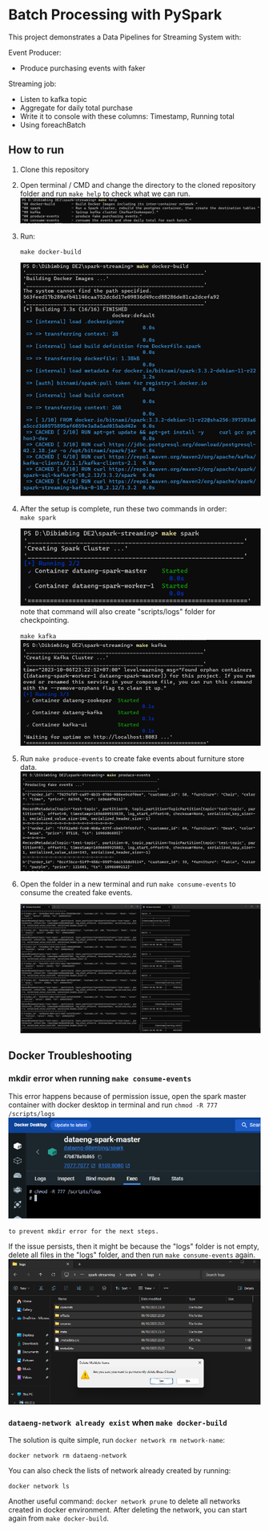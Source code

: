 # Batch Processing with PySpark

This project demonstrates a Data Pipelines for Streaming System with:

Event Producer:
- Produce purchasing events with faker

Streaming job:
- Listen to kafka topic
- Aggregate for daily total purchase
- Write it to console with these columns: Timestamp, Running total
- Using foreachBatch


## How to run
1. Clone this repository
2. Open terminal / CMD and change the directory to the cloned repository folder and run `make help` to check what we can run.
    ![Make help](img/make-help.png)
3. Run:
    ```console
    make docker-build
    ```

    ![Make Docker Build](img/make-docker-build.png)
4. After the setup is complete, run these two commands in order:     
    `make spark`

    ![Make Spark](img/make-spark.png)
     note that command will also create "scripts/logs" folder for checkpointing.

    `make kafka`
    ![Make kafka](img/make-kafka.png)

5. Run `make produce-events` to create fake events about furniture store data.
    ![make produce](img/make-produce-events.png)

6. Open the folder in a new terminal and run `make consume-events` to consume the created fake events.

    ![make produce](img/make-consume-events.png)
 


## Docker Troubleshooting
### mkdir error when running `make consume-events`
This error happens because of permission issue, open the spark master container with docker desktop in terminal and run `chmod -R 777 /scripts/logs`
    ![chmod](img/chmod-logs.png)
    
    to prevent mkdir error for the next steps.

If the issue persists, then it might be because the "logs" folder is not empty, delete all files in the "logs" folder, and then run `make consume-events` again.
    ![delete](img/delete-checkpoints.png)

### `dataeng-network already exist` when `make docker-build`
The solution is quite simple, run `docker network rm network-name`:
```console
docker network rm dataeng-network
```
You can also check the lists of network already created by running:
```console
docker network ls
```
Another useful command: `docker network prune` to delete all networks created in docker environment.
After deleting the network, you can start again from `make docker-build`.
